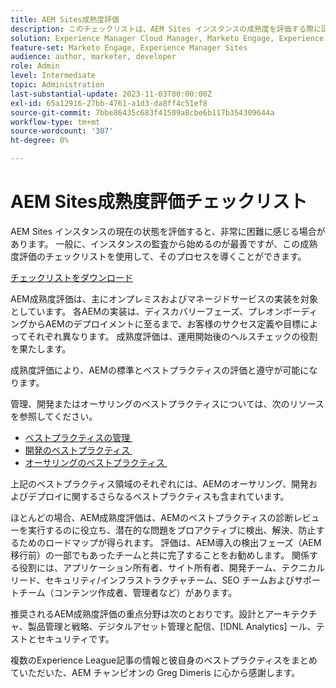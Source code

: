 ```yaml
---
title: AEM Sites成熟度評価
description: このチェックリストは、AEM Sites インスタンスの成熟度を評価する際に回答する必要がある主な質問の概要を示します。
solution: Experience Manager Cloud Manager, Marketo Engage, Experience Manager Sites
feature-set: Marketo Engage, Experience Manager Sites
audience: author, marketer, developer
role: Admin
level: Intermediate
topic: Administration
last-substantial-update: 2023-11-03T00:00:00Z
exl-id: 65a12916-27bb-4761-a1d3-da8ff4c51ef8
source-git-commit: 7bbe86435c683f41509a8cbe6b117b354309644a
workflow-type: tm+mt
source-wordcount: '307'
ht-degree: 0%

---
```


# AEM Sites成熟度評価チェックリスト

AEM Sites インスタンスの現在の状態を評価すると、非常に困難に感じる場合があります。 一般に、インスタンスの監査から始めるのが最善ですが、この成熟度評価のチェックリストを使用して、そのプロセスを導くことができます。

[チェックリストをダウンロード](assets/AEM-Sites-Maturity-Assessment.xlsx)

AEM成熟度評価は、主にオンプレミスおよびマネージドサービスの実装を対象としています。 各AEMの実装は、ディスカバリーフェーズ、プレオンボーディングからAEMのデプロイメントに至るまで、お客様のサクセス定義や目標によってそれぞれ異なります。 成熟度評価は、運用開始後のヘルスチェックの役割を果たします。

成熟度評価により、AEMの標準とベストプラクティスの評価と遵守が可能になります。

管理、開発またはオーサリングのベストプラクティスについては、次のリソースを参照してください。

* [&#x200B; ベストプラクティスの管理 &#x200B;](https://experienceleague.adobe.com/docs/experience-manager-65/administering/bestpractices/administer-best-practices.html?lang=ja)
* [&#x200B; 開発のベストプラクティス &#x200B;](https://experienceleague.adobe.com/docs/experience-manager-65/developing/bestpractices/best-practices.html?lang=ja)
* [&#x200B; オーサリングのベストプラクティス &#x200B;](https://experienceleague.adobe.com/docs/experience-manager-65/authoring/authoring/best-practices.html?lang=ja)

上記のベストプラクティス領域のそれぞれには、AEMのオーサリング、開発およびデプロイに関するさらなるベストプラクティスも含まれています。

ほとんどの場合、AEM成熟度評価は、AEMのベストプラクティスの診断レビューを実行するのに役立ち、潜在的な問題をプロアクティブに検出、解決、防止するためのロードマップが得られます。 評価は、AEM導入の検出フェーズ（AEM移行前）の一部でもあったチームと共に完了することをお勧めします。 関係する役割には、アプリケーション所有者、サイト所有者、開発チーム、テクニカルリード、セキュリティ/インフラストラクチャチーム、SEO チームおよびサポートチーム（コンテンツ作成者、管理者など）があります。

推奨されるAEM成熟度評価の重点分野は次のとおりです。設計とアーキテクチャ、製品管理と戦略、デジタルアセット管理と配信、[!DNL Analytics] ール、テストとセキュリティです。

複数のExperience League記事の情報と彼自身のベストプラクティスをまとめていただいた、AEM チャンピオンの Greg Dimeris に心から感謝します。
